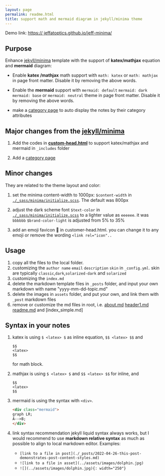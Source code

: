 ```yaml
---
layout: page
permalink: readme.html
title: support math and mermaid diagram in jekyll/minima theme
---
```


Demo link: [https:// jeffatoptics.github.io/jeff-minima/](https://jeffatoptics.github.io/jeff-minima/)

## Purpose

Enhance [jekyll/minima](https://github.com/jekyll/minima) template with the support of **katex/mathjax** equation and **mermaid** diagram:

- Enable **katex /mathjax** math support with `math: katex` or `math: mathjax` in page front matter. Disable it by removing the above words.

- Enable the **mermaid** support with `mermaid: default` `mermaid: dark` `mermaid: base` or `mermaid: neutral` theme in page front matter.  Disable it by removing the above words. 

- make a [category page](./category.md) to auto display the notes by their category attributes

## Major changes from the [jekyll/minima](https://github.com/jekyll/minima)


1. Add the codes in **[custom-head.html](_includes/custom-head.html)** to support katex/mathjax and mermaid in `_includes` folder

1. Add a [category page](./category.md)

## Minor changes

They are related to the theme layout and color:

1. set the minima content-width to 1000px: `$content-width` in [`./_sass/minima/initialize.scss`](./_sass/minima/initialize.scss). The default was 800px

1. adjust the dark scheme font `$text-color` in [`./_sass/minima/initialize.scss`](./_sass/minima/initialize.scss) to a lighter value as `eeeeee`. it was `bbbbbb` `$brand-color-light` is adjusted from 5% to 35%

1. add an emoji favicon 🐬 in customer-head.html. you can change it to any emoji or remove the wording `<link rel="icon"..`


## Usage

1. copy all the files to the local folder.
1. customizing the `author name` `email` `description` `skin` in `_config.yml`. skin are typically `classic`,`dark`,`solarized-dark` and `solarized`
1. customizing the `index.md`
1. delete the markdown template files in `_posts` folder, and input your own markdown with name "yyyy-mm-dd-topic.md"
1. delete the images in `assets` folder, and put your own, and link them with `_post` markdown files
1. remove or customize the md files in root, i.e. [about.md](about.md) [header1.md](header1.md) [readme.md](readme.md) and [index_simple.md]

## Syntax in your notes

1. katex  is using `$ <latex> $` as inline equation, `$$ <latex> $$`  and 

    ```
    $$
    <latex>
    $$
    ``` 
    for math block. 

1. mathjax is using `$ <latex> $` and `$$ <latex> $$` for inline, and

    ```
    $$
    <latex>
    $$
    ``` 
1. mermaid is using the syntax with `<div>`.

    ```html
    <div class="mermaid">
    graph LR;
    A-->B;
    </div>
    ```
1. link syntax recommendation
    jekyll liquid syntax always works, but I would recommend to use **markdown relative syntax** as much as possible to align to local markdown editor. Examples:
    - `[link to a file in post](./_posts/2022-04-26-this-post-demonstrates-post-content-styles.md)`
    - `![link to a file in asset](../assets/images/dolphin.jpg)`
    - `![](../assets/images/dolphin.jpg){: width="250"}`  
